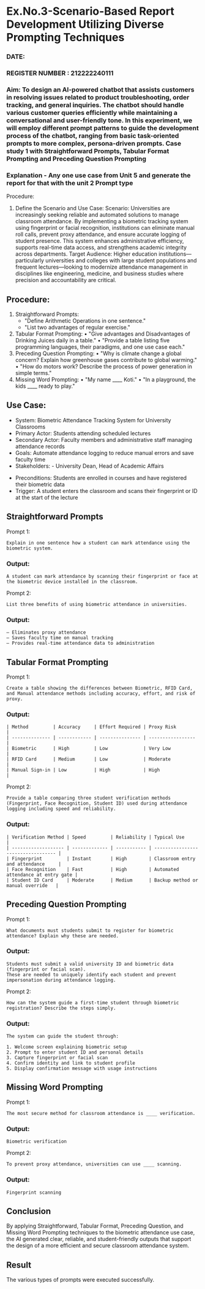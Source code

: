 # Ex.No.3-Scenario-Based Report Development Utilizing Diverse Prompting Techniques

### DATE:                                                                            
### REGISTER NUMBER : 212222240111
### Aim: To design an AI-powered chatbot that assists customers in resolving issues related to product troubleshooting, order tracking, and general inquiries. The chatbot should handle various customer queries efficiently while maintaining a conversational and user-friendly tone. In this experiment, we will employ different prompt patterns to guide the development process of the chatbot, ranging from basic task-oriented prompts to more complex, persona-driven prompts. Case study 1 with Straightforward Prompts, Tabular Format Prompting and Preceding Question Prompting  

### Explanation - Any one use case from Unit 5 and generate the report for that with the unit 2 Prompt type
Procedure:
1.	Define the Scenario and Use Case:
Scenario:
Universities are increasingly seeking reliable and automated solutions to manage classroom attendance. By implementing a biometric tracking system using fingerprint or facial recognition, institutions can eliminate manual roll calls, prevent proxy attendance, and ensure accurate logging of student presence. This system enhances administrative efficiency, supports real-time data access, and strengthens academic integrity across departments.
Target Audience:
Higher education institutions—particularly universities and colleges with large student populations and frequent lectures—looking to modernize attendance management in disciplines like engineering, medicine, and business studies where precision and accountability are critical.
## Procedure:
1.	Straightforward Prompts:
    - 	"Define Arithmetic Operations in one sentence."
    - 	"List two advantages of regular exercise."
 3.	Tabular Format Prompting:
     •	"Give advantages and Disadvantages of Drinking Juices daily in a table."
     •	"Provide a table listing five programming languages, their paradigms, and one use case each."
3. Preceding Question Prompting:
    •	"Why is climate change a global concern? Explain how greenhouse gases contribute to global warming."
    •	"How do motors work? Describe the process of power generation in simple terms."
4. Missing Word Prompting:
    •	"My name ____ Koti."
    •	"In a playground, the kids ____ ready to play."


## Use Case:

* System: Biometric Attendance Tracking System for University Classrooms
* Primary Actor: Students attending scheduled lectures
* Secondary Actor:  Faculty members and administrative staff managing attendance records
* Goals: Automate attendance logging to reduce manual errors and save faculty time
* Stakeholders: - University Dean, Head of Academic Affairs
- Preconditions: Students are enrolled in courses and have registered their biometric data
- Trigger: A student enters the classroom and scans their fingerprint or ID at the start of the lecture

## Straightforward Prompts

Prompt 1:

```
Explain in one sentence how a student can mark attendance using the biometric system.
```

### Output:
```
A student can mark attendance by scanning their fingerprint or face at the biometric device installed in the classroom.
```

Prompt 2:

```
List three benefits of using biometric attendance in universities.
```

### Output:
```
– Eliminates proxy attendance  
– Saves faculty time on manual tracking  
– Provides real-time attendance data to administration  
```

## Tabular Format Prompting

Prompt 1:

```
Create a table showing the differences between Biometric, RFID Card, and Manual attendance methods including accuracy, effort, and risk of proxy.
```

### Output:

```
| Method         | Accuracy     | Effort Required | Proxy Risk        |
| -------------- | ------------ | --------------- | ----------------- |
| Biometric      | High         | Low             | Very Low          |
| RFID Card      | Medium       | Low             | Moderate          |
| Manual Sign-in | Low          | High            | High              |
```

Prompt 2:

```
Provide a table comparing three student verification methods (Fingerprint, Face Recognition, Student ID) used during attendance logging including speed and reliability.
```

### Output:

```
| Verification Method | Speed         | Reliability | Typical Use                        |
| ------------------- | ------------- | ----------- | ---------------------------------- |
| Fingerprint         | Instant       | High        | Classroom entry and attendance     |
| Face Recognition    | Fast          | High        | Automated attendance at entry gate |
| Student ID Card     | Moderate      | Medium      | Backup method or manual override   |
```

## Preceding Question Prompting

Prompt 1:

```
What documents must students submit to register for biometric attendance? Explain why these are needed.
```

### Output:
```
Students must submit a valid university ID and biometric data (fingerprint or facial scan).  
These are needed to uniquely identify each student and prevent impersonation during attendance logging.
```

Prompt 2:

```
How can the system guide a first-time student through biometric registration? Describe the steps simply.
```

### Output:
```
The system can guide the student through:

1. Welcome screen explaining biometric setup  
2. Prompt to enter student ID and personal details  
3. Capture fingerprint or facial scan  
4. Confirm identity and link to student profile  
5. Display confirmation message with usage instructions  
```

## Missing Word Prompting

Prompt 1:

```
The most secure method for classroom attendance is ____ verification.
```

### Output:
```
Biometric verification
```

Prompt 2:

```
To prevent proxy attendance, universities can use ____ scanning.
```

### Output:
```
Fingerprint scanning
```

## Conclusion

By applying Straightforward, Tabular Format, Preceding Question, and Missing Word Prompting techniques to the biometric attendance use case, the AI generated clear, reliable, and student-friendly outputs that support the design of a more efficient and secure classroom attendance system.

## Result

The various types of prompts were executed successfully.

